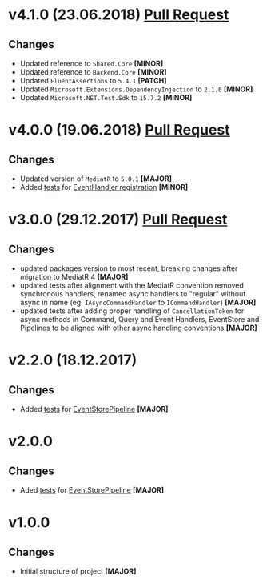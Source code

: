﻿# v4.1.0 (23.06.2018) [Pull Request](https://github.com/oskardudycz/GoldenEye/pull/65)

## Changes

* Updated reference to `Shared.Core` **[MINOR]**
* Updated reference to `Backend.Core` **[MINOR]**
* Updated `FluentAssertions` to `5.4.1` **[PATCH]**
* Updated `Microsoft.Extensions.DependencyInjection` to `2.1.0` **[MINOR]**
* Updated `Microsoft.NET.Test.Sdk` to `15.7.2` **[MINOR]**

# v4.0.0 (19.06.2018) [Pull Request](https://github.com/oskardudycz/GoldenEye/pull/64)

## Changes

* Updated version of `MediatR` to `5.0.1` **[MAJOR]**
* Added [tests](Registration/EventHandlerRegistrationTests.cs) for [EventHandler registration](../Backend.Core.DDD/Registration/Registration.cs) **[MINOR]**


# v3.0.0 (29.12.2017) [Pull Request](https://github.com/oskardudycz/GoldenEye/pull/44)

## Changes

* updated packages version to most recent, breaking changes after migration to MediatR 4 **[MAJOR]**
* updated tests after alignment with the MediatR convention removed synchronous handlers, renamed async handlers to "regular" without async in name (eg. `IAsyncCommandHandler` to `ICommandHandler`) **[MAJOR]**
* updated tests after adding proper handling of `CancellationToken` for async methods in Command, Query and Event Handlers, EventStore and Pipelines to be aligned with other async handling conventions **[MAJOR]**

# v2.2.0 (18.12.2017)

## Changes

* Added [tests](Validation/ValidationPipelineTests.cs) for [EventStorePipeline](../Backend.Core.DDD/Validation/ValidationPipeline.cs) **[MAJOR]**

# v2.0.0

## Changes

* Aded [tests](Events/Store/EventStorePipelineTests.cs) for [EventStorePipeline](../Backend.Core.DDD/Events/Store/EventStorePipeline.cs) **[MAJOR]**

# v1.0.0

## Changes

* Initial structure of project **[MAJOR]**